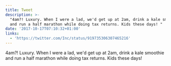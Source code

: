```yaml
---
title: Tweet
description: >-
  "4am?! Luxury. When I were a lad, we'd get up at 2am, drink a kale smoothie
  and run a half marathon while doing tax returns. Kids these days! "
date: '2017-10-17T07:10:32+01:00'
links:
  - 'https://twitter.com/Inc/status/919735306307465216'
---
```

4am?! Luxury. When I were a lad, we'd get up at 2am, drink a kale smoothie and run a half marathon while doing tax returns. Kids these days! 
